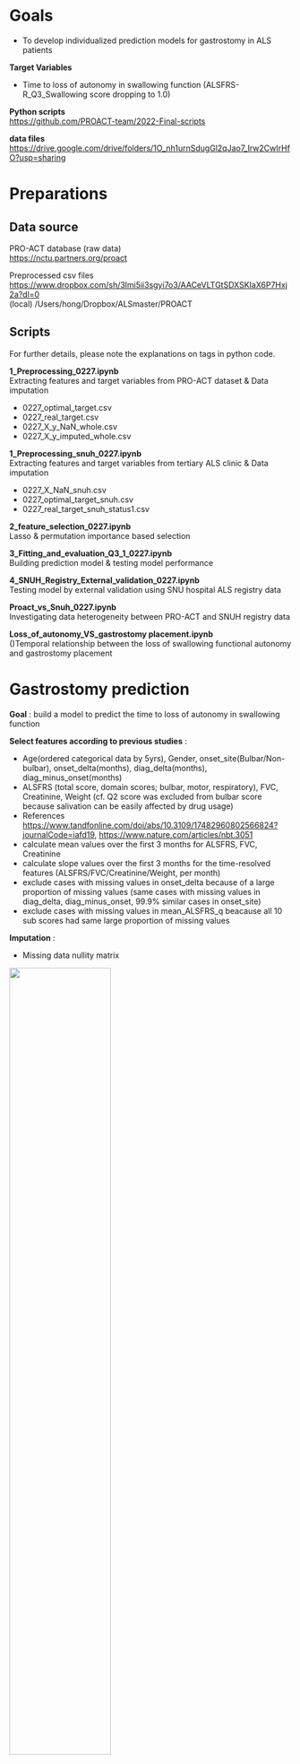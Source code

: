 # Goals
- To develop individualized prediction models for gastrostomy in ALS patients

**Target Variables**     
- Time to loss of autonomy in swallowing function (ALSFRS-R_Q3_Swallowing score dropping to 1.0)

**Python scripts**  
https://github.com/PROACT-team/2022-Final-scripts

**data files**      
https://drive.google.com/drive/folders/1O_nh1urnSdugGl2qJao7_Irw2CwIrHfO?usp=sharing

# Preparations  

## Data source 

PRO-ACT database (raw data)   
https://nctu.partners.org/proact  

Preprocessed csv files   
https://www.dropbox.com/sh/3lmi5ii3sgyi7o3/AACeVLTGtSDXSKIaX6P7Hxj2a?dl=0  
(local) /Users/hong/Dropbox/ALSmaster/PROACT  

## Scripts   
For further details, please note the explanations on tags in python code.  

**1_Preprocessing_0227.ipynb**   
Extracting features and target variables from PRO-ACT dataset & Data imputation
- 0227_optimal_target.csv
- 0227_real_target.csv
- 0227_X_y_NaN_whole.csv
- 0227_X_y_imputed_whole.csv

**1_Preprocessing_snuh_0227.ipynb**   
Extracting features and target variables from tertiary ALS clinic & Data imputation
- 0227_X_NaN_snuh.csv
- 0227_optimal_target_snuh.csv
- 0227_real_target_snuh_status1.csv

**2_feature_selection_0227.ipynb**    
Lasso & permutation importance based selection
     
**3_Fitting_and_evaluation_Q3_1_0227.ipynb**      
Building prediction model & testing model performance

**4_SNUH_Registry_External_validation_0227.ipynb**   
Testing model by external validation using SNU hospital ALS registry data

**Proact_vs_Snuh_0227.ipynb**           
Investigating data heterogeneity between PRO-ACT and SNUH registry data

**Loss_of_autonomy_VS_gastrostomy placement.ipynb**         
()Temporal relationship between the loss of swallowing functional autonomy and gastrostomy placement

# Gastrostomy prediction

**Goal** : 
build a model to predict the time to loss of autonomy in swallowing function

**Select features according to previous studies** :    
- Age(ordered categorical data by 5yrs), Gender, onset_site(Bulbar/Non-bulbar), onset_delta(months), diag_delta(months), diag_minus_onset(months) 
- ALSFRS (total score, domain scores; bulbar, motor, respiratory), FVC, Creatinine, Weight (cf. Q2 score was excluded from bulbar score because salivation can be easily affected by drug usage)
- References https://www.tandfonline.com/doi/abs/10.3109/17482960802566824?journalCode=iafd19, https://www.nature.com/articles/nbt.3051
- calculate mean values over the first 3 months for ALSFRS, FVC, Creatinine     
- calculate slope values over the first 3 months for the time-resolved features (ALSFRS/FVC/Creatinine/Weight, per month)            
- exclude cases with missing values in onset_delta because of a large proportion of missing values (same cases with missing values in diag_delta, diag_minus_onset, 99.9% similar cases in onset_site)
- exclude cases with missing values in mean_ALSFRS_q beacause all 10 sub scores had same large proportion of missing values 

**Imputation** :
- Missing data nullity matrix
<img src="https://user-images.githubusercontent.com/79128639/135747347-39fef080-14d1-43df-9a00-a46ef2b6401d.PNG" width="60%">

- Missing data nullity matrix after excluding cases with missing values in onset_delta, mean_ALSFRS_Q
<img src="https://user-images.githubusercontent.com/79128639/135713545-8b813052-d727-4eec-8f13-c73ee36f45b9.png" width="60%">

- Missing data proportion circle graph
<img src="https://user-images.githubusercontent.com/79128639/135709837-3121e213-d58c-4f83-a766-ac52259289cc.png" width="60%">

- Imputation using iterativeImputer in scikit-learn

**Algorithm** :          
- Accelerated failure time (parametric)
- Cox proportional hazard model (semi-parametric)
- Random survival forests (machine-learning)

**Feature selection - Wrapper method applied to each algorithm** : 
- Lasso regression(AFT, COX) & permutation importance based selection(RSF)
- selected features
<img src="https://user-images.githubusercontent.com/78291206/156963956-44dbbcbb-7d7c-4544-a616-cff3938d6fde.png"  width="400" height="400"/>

**Model Performance** :         
- *C-index* in repeated 5-fold cross validation        
models show C-index around 0.86
![image](https://user-images.githubusercontent.com/78291206/156964360-3b6eed0c-9769-48c2-bc29-aaa9fca270a6.png)


- *D-calibration* in repeated 5-fold cross validation
chi-square goodness of fit among 10 percentile bins
<img src="https://user-images.githubusercontent.com/78291206/156966144-58917610-53f1-4977-a9d0-37b7bfa89d23.png"  width="500" height="400"/>

- *Integrated Brier score* done in cross validation frame [1 ~ 30 months]
<img src="https://user-images.githubusercontent.com/78291206/156965872-05378922-6d4e-4f50-9159-a927fb9d0443.png"  width="670" height="320"/>

- *Group Stratification*      
Prediction matches well with Kaplan Meier in Rapid and Intermediate group but not much in slow group
![image](https://user-images.githubusercontent.com/78291206/156965912-3876477d-bd82-4054-9e05-f70f65ff5164.png)

**External validation in SNUH data**:
- Bootstrap *C-index*
<img src="https://user-images.githubusercontent.com/78291206/156966842-1c223751-92a6-4d2d-959f-f7b0438eefc7.png"  width="670" height="320"/>

- Bootstrap *D-calibration*
<img src="https://user-images.githubusercontent.com/78291206/156966899-dc313b72-70ef-40f8-a739-3d71c5293497.png"  width="500" height="400"/>

- *Integrated Brier score* in whole SNUH data
![image](https://user-images.githubusercontent.com/78291206/156967171-195669e1-ec2f-4a47-8c93-c7ccec8be87b.png)

- Demonstration on random 5 patient
![image](https://user-images.githubusercontent.com/78291206/156967301-ac893665-89e4-49b3-9840-e6d18cfd567b.png)


